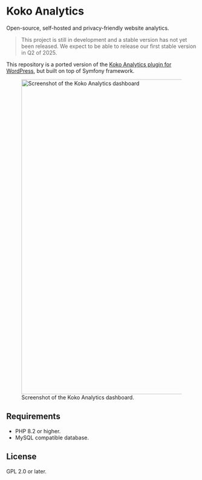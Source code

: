 # Koko Analytics

Open-source, self-hosted and privacy-friendly website analytics.

> This project is still in development and a stable version has not yet been released. We expect to be able to release our first stable version in Q2 of 2025.

This repository is a ported version of the [Koko Analytics plugin for WordPress](https://www.kokoanalytics.com/), but built on top of Symfony framework.

<figure>
  <img src="https://raw.githubusercontent.com/koko-analytics/standalone/main/public/screenshot.png" alt="Screenshot of the Koko Analytics dashboard" loading="lazy" width="830" />
  <figcaption>Screenshot of the Koko Analytics dashboard.</figcaption>
</figure>


## Requirements

- PHP 8.2 or higher.
- MySQL compatible database.

## License

GPL 2.0 or later.
